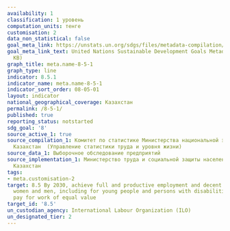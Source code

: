 ```yaml
---
availability: 1
classification: 1 уровень
computation_units: тенге
customisation: 2
data_non_statistical: false
goal_meta_link: https://unstats.un.org/sdgs/files/metadata-compilation/Metadata-Goal-8.pdf
goal_meta_link_text: United Nations Sustainable Development Goals Metadata (PDF 317
  KB)
graph_title: meta.name-8-5-1
graph_type: line
indicator: 8.5.1
indicator_name: meta.name-8-5-1
indicator_sort_order: 08-05-01
layout: indicator
national_geographical_coverage: Казахстан
permalink: /8-5-1/
published: true
reporting_status: notstarted
sdg_goal: '8'
source_active_1: true
source_compilation_1: Комитет по статистике Министерства национальной экономики Республики
  Казахстан  (Управление статистики труда и уровня жизни)
source_data_1: Выборочное обследование предприятий
source_implementation_1: Министерство труда и социальной защиты населения Республики
  Казахстан
tags:
- meta.customisation-2
target: 8.5 By 2030, achieve full and productive employment and decent work for all
  women and men, including for young people and persons with disabilities, and equal
  pay for work of equal value
target_id: '8.5'
un_custodian_agency: International Labour Organization (ILO)
un_designated_tier: 2
---
```

